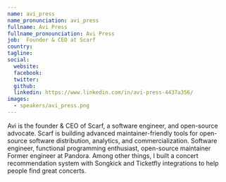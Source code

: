 ```yaml
---
name: avi_press
name_pronunciation: avi_press
fullname: Avi Press
fullname_pronounciation: Avi Press
job:  Founder & CEO at Scarf
country: 
tagline: 
social:
  website:
  facebook:
  twitter:
  github: 
  linkedin: https://www.linkedin.com/in/avi-press-4437a356/
images:
  - speakers/avi_press.png
---
```


Avi is the founder & CEO of Scarf, a software engineer, and open-source advocate.
Scarf is building advanced maintainer-friendly tools for open-source software distribution, analytics, and commercialization.
Software engineer, functional programming enthusiast, open-source maintainer
Former engineer at Pandora. Among other things, I built a concert recommendation system with Songkick and Ticketfly integrations to help people find great concerts.